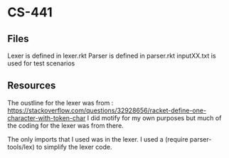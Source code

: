 # CS-441

## Files

Lexer is defined in lexer.rkt
Parser is defined in parser.rkt
inputXX.txt is used for test scenarios

## Resources

The oustline for the lexer was from : https://stackoverflow.com/questions/32928656/racket-define-one-character-with-token-char
I did motify for my own purposes but much of the coding for the lexer was from there.

The only imports that I used was in the lexer. I used a (require parser-tools/lex) to simplify the lexer code.
